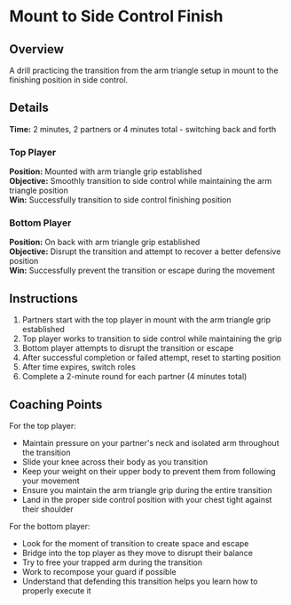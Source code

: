 # Mount to Side Control Finish

## Overview
A drill practicing the transition from the arm triangle setup in mount to the finishing position in side control.

## Details
**Time:** 2 minutes, 2 partners or 4 minutes total - switching back and forth

### Top Player
**Position:** Mounted with arm triangle grip established  
**Objective:** Smoothly transition to side control while maintaining the arm triangle position  
**Win:** Successfully transition to side control finishing position  

### Bottom Player
**Position:** On back with arm triangle grip established  
**Objective:** Disrupt the transition and attempt to recover a better defensive position  
**Win:** Successfully prevent the transition or escape during the movement  

## Instructions
1. Partners start with the top player in mount with the arm triangle grip established
2. Top player works to transition to side control while maintaining the grip
3. Bottom player attempts to disrupt the transition or escape
4. After successful completion or failed attempt, reset to starting position
5. After time expires, switch roles
6. Complete a 2-minute round for each partner (4 minutes total)

## Coaching Points
For the top player:
- Maintain pressure on your partner's neck and isolated arm throughout the transition
- Slide your knee across their body as you transition
- Keep your weight on their upper body to prevent them from following your movement
- Ensure you maintain the arm triangle grip during the entire transition
- Land in the proper side control position with your chest tight against their shoulder

For the bottom player:
- Look for the moment of transition to create space and escape
- Bridge into the top player as they move to disrupt their balance
- Try to free your trapped arm during the transition
- Work to recompose your guard if possible
- Understand that defending this transition helps you learn how to properly execute it
